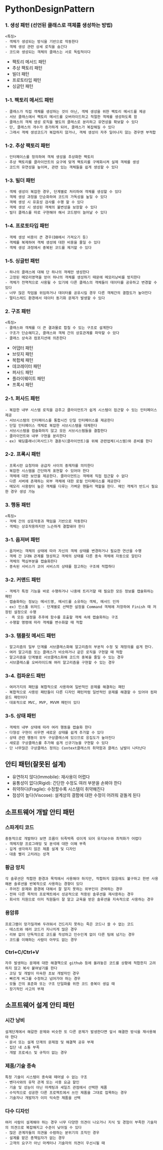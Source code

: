 # PythonDesignPattern

### 1. 생성 패턴 (선언된 클래스로 객체를 생성하는 방법)
    <특징>
    - 객체가 생성되는 방식을 기반으로 작동한다
    - 객체 생성 관련 상세 로직을 숨긴다
    - 코드와 생성되는 객체의 클래스는 서로 독립적이다

- 팩토리 메서드 패턴
- 추상 팩토리 패턴
- 빌더 패턴
- 프로토타입 패턴
- 싱글턴 패턴

### 1-1. 팩토리 메서드 패턴
    - 클래스가 직접 객체를 생성하는 것이 아닌, 객체 생성을 위한 팩토리 메서드를 제공
    - 서브 클래스에서 팩토리 메서드를 오버라이드하고 적절한 객체를 생성하도록 함
    - 클래스의 객체 생성 로직을 별도의 클래스로 분리하고 유연성을 확보할 수 있다
    - 단, 클래스의 개수가 증가하게 되어, 클래스가 복잡해질 수 있다
    - 그래서 객체 생성코드가 복잡하지 않거나, 객체 생성이 자주 일어나지 않는 경우엔 부적합

### 1-2. 추상 팩토리 패턴
    - 인터페이스를 정의하여 객체 생성을 추상화한 팩토리
    - 추상 팩토리를 클라이언트의 요구에 맞게 팩토리를 구체화시켜 실제 객체를 생성
    - 코드의 유연성을 높이며, 관련 있는 객체들을 쉽게 생성할 수 있다

### 1-3. 빌더 패턴
    - 객체 생성이 복잡한 경우, 단계별로 처리하여 객체를 생성할 수 있다
    - 객체 생성 과정을 단순화하여 코드의 가독성을 높일 수 있다
    - 객체 생성 시 유효성 검사를 수행 할 수 있다
    - 객체 생성 시 생성된 객체의 불변성을 보장할 수 있다
    - 빌더 클래스를 따로 구현해야 해서 코드량이 늘어날 수 있다

### 1-4. 프로토타입 패턴
    - 객체 생성 비용이 큰 경우(DB에서 가져오기 등)
    - 객체를 복제하여 객체 생성에 대한 비용을 줄일 수 있다
    - 객체 생성 과정에서 중복된 코드를 제거할 수 있다

### 1-5. 싱글턴 패턴
    - 하나의 클래스에 대해 단 하나의 객체만 생성한다
    - 고정된 메모리영역을 얻어 하나의 객체를 생성하기 때문에 메모리낭비를 방지한다
    - 객체가 전역적으로 사용될 수 있기에 다른 클래스의 객체들이 데이터를 공유하고 변경할 수 있다
    - 너무 많은 작업을 위임하거나 데이터를 공유시킬 경우 다른 객체간의 결합도가 높아진다
    - 멀티스레드 환경에서 데이터 동기화 문제가 발생할 수 있다

### 2. 구조 패턴
    <특징>
    - 클래스와 객체를 더 큰 결과물로 합칠 수 있는 구조로 설계한다
    - 구조가 단순해지고, 클래스와 객체 간의 상호관계를 파악할 수 았다
    - 클래스 상속과 컴포지션에 의존한다

- 어댑터 패턴
- 브릿지 패턴
- 복합체 패턴
- 데코레이터 패턴
- 퍼사드 패턴
- 플라이웨이트 패턴
- 프록시 패턴

### 2-1. 퍼사드 패턴
    - 복잡한 내부 시스템 로직을 감추고 클라이언트가 쉽게 시스템이 접근할 수 있는 인터페이스 제공
    - 서브시스템의 인터페이스를 통합시킨 단일 인터페이스를 제공한다
    - 단일 인터페이스 객체로 복잡한 서브시스템을 대체한다
    - 서브시스템을 캡슐화하지 않고 모든 서브시스템들을 결합한다
    - 클라이언트와 내부 구현을 분리한다
    - ex) 웨딩플래너(퍼사드)가 결혼식(클라이언트)을 위해 관련업체(시스템)와 준비를 한다

### 2-2. 프록시 패턴
    - 프록시란 요청자와 공급자 사이의 중재자를 의미한다
    - 복잡한 시스템을 간단하게 표현할 수 있어야 한다
    - 객체에 대한 보안을 제공한다. 클라이언트는 객체에 직접 접근할 수 없다
    - 다른 서버에 존재하는 외부 객체에 대한 로컬 인터페이스를 제공한다
    - 메모리 사용량이 높은 객체를 다루는 가벼운 핸들러 역할을 한다. 메인 객체가 반드시 필요한 경우 생성 가능

### 3. 행동 패턴
    <특징>
    - 객체 간의 상호작용과 책임을 기반으로 작동한다
    - 객체는 상호작용하지만 느슨하게 결합돼야 한다

### 3-1. 옵저버 패턴
    - 옵저버는 객체의 상태에 따라 자신의 객체 상태를 변경하거나 필요한 연산을 수행
    - 객체 간 1대N 관계를 형성하고 객체의 상태를 다른 종속 객체에 자동으로 알린다
    - 객체의 핵심부분을 캡슐화한다
    - 종속된 서비스가 코어 서비스의 상태를 참고하는 구조에 적합하다

### 3-2. 커맨드 패턴
    - 객체가 특정 기능을 바로 수행하거나 나중에 트리거할 때 필요한 모든 정보를 캡슐화하는 패턴
    - 캡슐화하는 정보는 메서드명, 메서드를 소유하는 객체, 메서드 인자
    - ex) 인스톨 위저드 - 단계별로 선택한 설정을 Command 객체에 저장하여 Finish 때 저장된 설정으로 수행
    -  즉 모든 설정을 추후에 함수를 호출할 객체 속에 캡슐화하는 구조
    - 수행할 명령에 따라 객체를 변수화할 때 적합

### 3-3. 템플릿 메서드 패턴
    - 알고리즘의 일부 단계를 서브클래스화해 알고리즘의 부분적 수정 및 재정의를 쉽게 한다.
    - 여러 알고리즘 또는 클래스가 비슷하거나 같은 로직을 구현할 때 적합
    - 알고리즘을 단계별로 서브클래스화해 코드의 중복을 줄일 수 있는 경우
    - 서브클래스를 오버라이드해 여러 알고리즘을 구현할 수 있는 경우


### 3-4. 컴파운드 패턴
    - 여러가지의 패턴을 복합적으로 사용하여 일반적인 문제를 해결하는 패턴
    - 복합적으로 사용된 패턴들이 다른 디자인 패턴처럼 일반적인 문제를 해결할 수 있어야 컴파운드 패턴이다
    - 대표적으로 MVC, MVP, MVVM 패턴이 있다

### 3-5. 상태 패턴
    - 객체의 내부 상태에 따라 여러 행동을 캡슐화 한다
    - 다형성 구현이 쉬우면 새로운 상태를 쉽게 추가할 수 있다
    - 상태 관련 행동이 모두 구상클래스에 있으므로 응집도가 높아진다
    - 새로운 구상클래스를 추가해 쉽게 신규기능을 구현할 수 있다
    - 단 너무많은 구상클래스 정의는 Context클래스의 취약함과 클래스 남발이 나타난다 


## 안티 패턴(잘못된 설계)
- 유연하지 않다(Immobile): 재사용이 어렵다
- 융통성이 없다(Rigid): 간단한 수정도 여러 부분을 손봐야 한다
- 취약하다(Fragile): 수정할수록 시스템이 취약해진다
- 점성이 높다(Viscose): 설계상의 결함에 대한 수정이 어려워 겉돌게 된다

## 소프트웨어 개발 안티 패턴
### 스파게티 코드
    충동적으로 개발하다 보면 흐름이 뒤죽박죽 섞이게 되어 유지보수와 최적화가 어렵다
    - 객체지향 프로그래밍 및 분석에 대한 이해 부족
    - 깊게 생각하지 않은 제품 설계 및 디자인
    - 대충 빨리 고치려는 성격

### 황금 망치
    각 솔루션은 적합한 환경과 목적에서 사용해야 하지만, 적합하지 않음에도 불구하고 한번 사용해본 솔루션을 반복적으로 사용하는 경향이 있다
    - 주어진 문제와 환경에 대해서 잘 알지 못하는 외부인이 관여하는 경우
    - 전혀 다른 목적의 프로젝트에서 성공적으로 적용된 솔루션을 재사용하는 경우
    - 회사의 지원으로 이미 직원들이 잘 알고 교육을 받은 솔루션을 지속적으로 사용하는 경우

### 용암류
    프로그램이 망가질까봐 두려워서 건드리지 못하는 죽은 코드나 쓸 수 없는 코드
    - 테스트와 에러 코드가 지나치게 많은 경우
    - 리뷰 없이 단독적으로 코드를 작성하고 인수인계 없이 다른 팀에 넘기는 경우
    - 코드를 이해하는 사람이 아무도 없는 경우

### Ctrl+C/Ctrl+V
    자주 발생하는 문제에 대한 해결책으로 github 등에 올려놓은 코드를 상황에 적합한지 고려하지 않고 복사 붙여넣기를 한다
    - 코딩 및 개발이 미숙한 초보 개발자인 경우
    - 빠르게 버그를 수정하고 넘어가야 하는 경우
    - 모듈 간의 표준화 또는 구조 단일화를 위한 코드 중복이 생길 때
    - 장기적인 사고의 부재

## 소프트웨어 설계 안티 패턴
### 시간 낭비
    설계단계에서 해갈한 문제와 비슷한 또 다른 문제가 발생한다면 앞서 해결한 방식을 재사용해야 한다
    - 문서 또는 설계 단계의 문제점 및 해결책 공유 부재
    - 집단 내 소통 부족
    - 개발 프로세스 및 규칙이 없는 경우

### 제품/기술 종속
    특정 기술이 시스템이 종속돼 떼어낼 수 없는 구조
    - 벤더사와의 유착 관계 또는 사용 요금 할인
    - 기술 및 성능이 아닌 마케팅과 세일즈 관점에서 선택한 제품
    - 수익적으로 성공한 다른 프로젝트에서 쓰인 제품을 그대로 접목하는 경우
    - 기술자나 개발자가 이미 익숙한 제품을 선택

### 다수 디자인
    여러 사람이 설계해야 하는 경우 너무 다양한 의견이 나오거나 지식 및 경험이 부족한 기술자의 의견으로 복잡해지고 수준이 낮아질 수 있다
    - 많은 관계자들의 의견을 수렴하는 분위기의 조직인 경우
    - 설계를 맡은 총책임자가 없는 경우
    - 고객의 요구가 아닌 마케터나 기술자의 의견이 우선시될 때